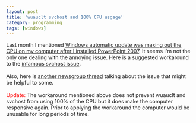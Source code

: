 ```yaml
---
layout: post
title: 'wuauclt svchost and 100% CPU usgage'
category: programming
tags: [windows]
---
```


Last month I mentioned <a href="http://www.thecave.com/archive/2007/04/16/powerpoint_2007_and_outlook_2003_dont_play_nice_together.aspx">Windows automatic update was maxing out the CPU on my computer after I installed PowerPoint 2007</a>.  It seems I'm not the only one dealing with the annoying issue.  Here is a suggested workaround to the <a href="http://www.bleepingcomputer.com/blogs/mowgreen/index.php?s=3e9ba5023518c8b34453138b5ab57024&amp;showentry=1071">infamous svchost issue</a>.<br /><br />Also, here is <a href="http://groups.google.com/group/microsoft.public.windowsupdate/browse_thread/thread/228d22046d54d430/40670938071f33bd?lnk=st&amp;q=wuauclt%2Fsrvchost+at+100%25+today&amp;rnum=1">another newsgroup thread</a> talking about the issue that might be helpful to some.<br /><br /><span style="color:red">Update:</span> The workaround mentioned above does not prevent wuauclt and svchost from using 100% of the CPU but it does make the computer responsive again.  Prior to applying the workaround the computer would be unusable for long periods of time.
